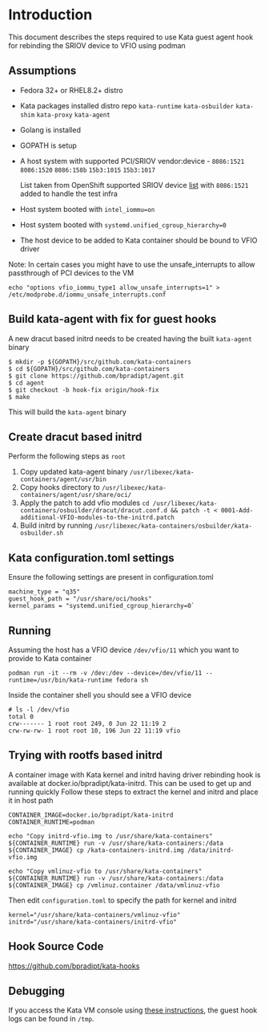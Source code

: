 # Introduction

This document describes the steps required to use Kata guest agent
hook for rebinding the SRIOV device to VFIO using podman

## Assumptions

- Fedora 32+ or RHEL8.2+ distro
- Kata packages installed distro repo
    `kata-runtime`
	`kata-osbuilder`
	`kata-shim`
	`kata-proxy`
	`kata-agent`
- Golang is installed
- GOPATH is setup
- A host system with supported PCI/SRIOV vendor:device -
    `8086:1521`
    `8086:1520`
    `8086:158b`
    `15b3:1015`
    `15b3:1017`

    List taken from OpenShift supported SRIOV device [list](https://docs.openshift.com/container-platform/4.2/networking/multiple_networks/configuring-sr-iov.html#supported-devices_configuring-sr-iov)
    with `8086:1521` added to handle the test infra
- Host system booted with `intel_iommu=on`
- Host system booted with `systemd.unified_cgroup_hierarchy=0`
- The host device to be added to Kata container should be bound to VFIO driver

Note:
In certain cases you might have to use the unsafe_interrupts to allow passthrough of PCI devices to the VM
```
echo "options vfio_iommu_type1 allow_unsafe_interrupts=1" > /etc/modprobe.d/iommu_unsafe_interrupts.conf
```

## Build kata-agent with fix for guest hooks
A new dracut based initrd needs to be created having the built `kata-agent` binary
```
$ mkdir -p ${GOPATH}/src/github.com/kata-containers
$ cd ${GOPATH}/src/github.com/kata-containers
$ git clone https://github.com/bpradipt/agent.git
$ cd agent
$ git checkout -b hook-fix origin/hook-fix
$ make
```
This will build the `kata-agent` binary

## Create dracut based initrd

Perform the following steps as `root`

1. Copy updated kata-agent binary `/usr/libexec/kata-containers/agent/usr/bin`
2. Copy hooks directory to `/usr/libexec/kata-containers/agent/usr/share/oci/`
3. Apply the patch to add vfio modules  `cd /usr/libexec/kata-containers/osbuilder/dracut/dracut.conf.d && patch -t < 0001-Add-additional-VFIO-modules-to-the-initrd.patch`
4. Build initrd by running `/usr/libexec/kata-containers/osbuilder/kata-osbuilder.sh`

## Kata configuration.toml settings
Ensure the following settings are present in configuration.toml

```
machine_type = "q35"
guest_hook_path = "/usr/share/oci/hooks"
kernel_params = "systemd.unified_cgroup_hierarchy=0`
```

## Running

Assuming the host has a VFIO device `/dev/vfio/11` which you want to
provide to Kata container

```
podman run -it --rm -v /dev:/dev --device=/dev/vfio/11 --runtime=/usr/bin/kata-runtime fedora sh
```

Inside the container shell you should see a VFIO device
```
# ls -l /dev/vfio
total 0
crw------- 1 root root 249, 0 Jun 22 11:19 2
crw-rw-rw- 1 root root 10, 196 Jun 22 11:19 vfio
```

## Trying with rootfs based initrd

A container image with Kata kernel and initrd having driver rebinding hook is available at docker.io/bpradipt/kata-initrd.
This can be used to get up and running quickly
Follow these steps to extract the kernel and initrd and place it in host path
```
CONTAINER_IMAGE=docker.io/bpradipt/kata-initrd
CONTAINER_RUNTIME=podman

echo "Copy initrd-vfio.img to /usr/share/kata-containers"
${CONTAINER_RUNTIME} run -v /usr/share/kata-containers:/data ${CONTAINER_IMAGE} cp /kata-containers-initrd.img /data/initrd-vfio.img

echo "Copy vmlinuz-vfio to /usr/share/kata-containers"
${CONTAINER_RUNTIME} run -v /usr/share/kata-containers:/data ${CONTAINER_IMAGE} cp /vmlinuz.container /data/vmlinuz-vfio
```
Then edit `configuration.toml` to specify the path for kernel and initrd
```
kernel="/usr/share/kata-containers/vmlinuz-vfio"
initrd="/usr/share/kata-containers/initrd-vfio"
```

## Hook Source Code
https://github.com/bpradipt/kata-hooks

## Debugging

If you access the Kata VM console using [these
instructions](../README.md#Debugging), the guest hook logs can be
found in `/tmp`.
